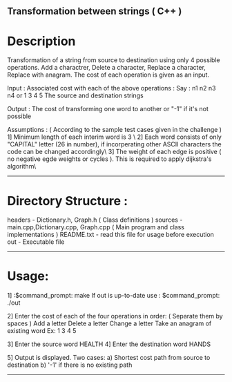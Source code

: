 ## Transformation between strings ( C++ )

# Description
Transformation of a string from source to destination using only 4 possible operations. Add a charactrer, Delete a character, Replace a character, Replace with anagram. The cost of each operation is given as an input.

Input : Associated cost with each of the above operations :
Say : n1 n2 n3 n4 or 1 3 4 5
The source and destination strings

Output : The cost of transforming one word to another or "-1" if it's not possible

Assumptions : ( According to the sample test cases given in the challenge )
1] Minimum length of each interim word is 3 \\
2] Each word consists of only "CAPITAL" letter (26 in number), 
   if incorperating other ASCII characters the code can be changed accordingly\\
3] The weight of each edge is positive ( no negative egde weights or cycles ).
   This is required to apply dijkstra's algorithm\\

*************************************************************************************
# Directory Structure :
headers - Dictionary.h, Graph.h	( Class definitions )
sources	- main.cpp,Dictionary.cpp, Graph.cpp ( Main program and class implementations )
README.txt - read this file for usage before execution
out	- Executable file
*************************************************************************************
# Usage:
1] :$command_prompt: make
If out is up-to-date use :
$command_prompt: ./out

2] Enter the cost of each of the four operations in order: 
( Separate them by spaces )
Add a letter
Delete a letter
Change a letter
Take an anagram of existing word
Ex: 1 3 4 5

3] Enter the source word
HEALTH
4] Enter the destination word
HANDS

5] Output is displayed. Two cases:
a) Shortest cost path from source to destination
b) '-1' if there is no existing path
*************************************************************************************
